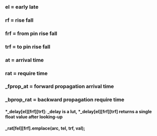 ### el = early late
### rf = rise fall
### frf = from pin rise fall
### trf = to pin rise fall
### at = arrival time
### rat = require time
### _fprop_at = forward propagation arrival time
### _bprop_rat = backward propagation require time

#### *_delay[el][frf][trf]: _delay is a lut, *_delay[el][frf][trf] returns a single float value after looking-up
#### _rat[fel][frf].emplace(arc, tel, trf, val);